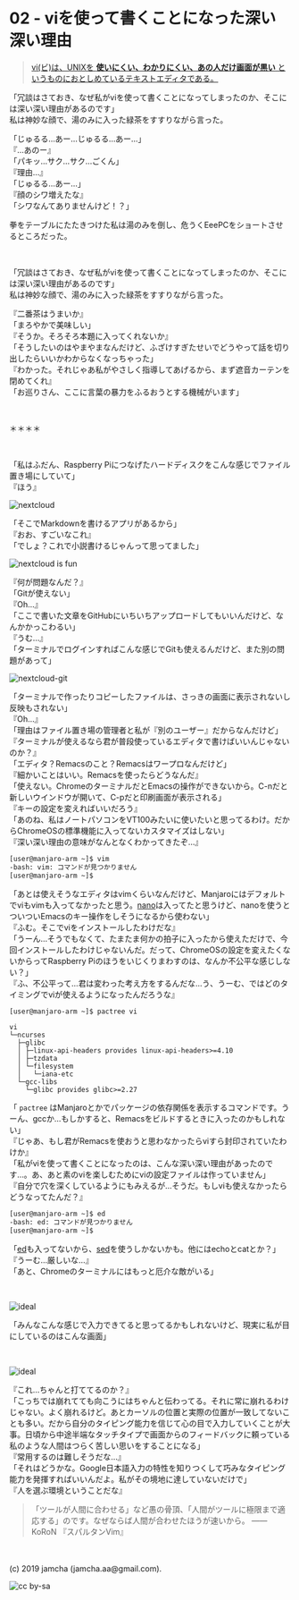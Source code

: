 

# 02 - viを使って書くことになった深い深い理由

> [vi(ビ)は、UNIXを **使いにくい、わかりにくい、あの人だけ画面が黒い** というものにおとしめているテキストエディタである。](https://ja.uncyclopedia.info/wiki/Vi)

「冗談はさておき、なぜ私がviを使って書くことになってしまったのか、そこには深い深い理由があるのです」  
私は神妙な顔で、湯のみに入った緑茶をすすりながら言った。

「じゅるる…あー…じゅるる…あー…」  
『…あのー』  
「パキッ…サク…サク…ごくん」  
『理由…』  
「じゅるる…あー…」  
『顔のシワ増えたな』  
「シワなんてありませんけど！？」

拳をテーブルにたたきつけた私は湯のみを倒し、危うくEeePCをショートさせるところだった。

<br>

「冗談はさておき、なぜ私がviを使って書くことになってしまったのか、そこには深い深い理由があるのです」  
私は神妙な顔で、湯のみに入った緑茶をすすりながら言った。

『二番茶はうまいか』  
「まろやかで美味しい」  
『そうか。そろそろ本題に入ってくれないか』  
「そうしたいのはやまやまなんだけど、ふざけすぎたせいでどうやって話を切り出したらいいかわからなくなっちゃった」  
『わかった。それじゃあ私がやさしく指導してあげるから、まず遮音カーテンを閉めてくれ』  
「お巡りさん、ここに言葉の暴力をふるおうとする機械がいます」

<br>

＊＊＊＊

<br>

「私はふだん、Raspberry Piにつなげたハードディスクをこんな感じでファイル置き場にしていて」  
『ほう』

![nextcloud](./img/nextcloud.png)

「そこでMarkdownを書けるアプリがあるから」  
『おお、すごいなこれ』  
「でしょ？これで小説書けるじゃんって思ってました」

![nextcloud is fun](./img/notgarbage.png)

『何が問題なんだ？』  
「Gitが使えない」  
『Oh...』  
「ここで書いた文章をGitHubにいちいちアップロードしてもいいんだけど、なんかかっこわるい」  
『うむ…』   
「ターミナルでログインすればこんな感じでGitも使えるんだけど、また別の問題があって」

![nextcloud-git](./img/nextcloud-git.png)

「ターミナルで作ったりコピーしたファイルは、さっきの画面に表示されないし反映もされない」  
『Oh...』  
「理由はファイル置き場の管理者と私が『別のユーザー』だからなんだけど」  
『ターミナルが使えるなら君が普段使っているエディタで書けばいいんじゃないのか？』  
「エディタ？Remacsのこと？Remacsはワープロなんだけど」  
『細かいことはいい。Remacsを使ったらどうなんだ』  
「使えない。ChromeのターミナルだとEmacsの操作ができないから。C-nだと新しいウインドウが開いて、C-pだと印刷画面が表示される」  
『キーの設定を変えればいいだろう』  
「あのね、私はノートパソコンをVT100みたいに使いたいと思ってるわけ。だからChromeOSの標準機能に入ってないカスタマイズはしない」  
『深い深い理由の意味がなんとなくわかってきたぞ…』

```sh
[user@manjaro-arm ~]$ vim
-bash: vim: コマンドが見つかりません
[user@manjaro-arm ~]$ 
```

「あとは使えそうなエディタはvimくらいなんだけど、Manjaroにはデフォルトでviもvimも入ってなかったと思う。[nano](https://ja.wikipedia.org/wiki/Nano_(テキストエディタ))は入ってたと思うけど、nanoを使うとついついEmacsのキー操作をしそうになるから使わない」  
『ふむ。そこでviをインストールしたわけだな』  
「うーん…そうでもなくて、たまたま何かの拍子に入ったから使えただけで、今回インストールしたわけじゃないんだ。だって、ChromeOSの設定を変えたくないからってRaspberry Piのほうをいじくりまわすのは、なんか不公平な感じしない？」  
『ふ、不公平って…君は変わった考え方をするんだな…う、うーむ、ではどのタイミングでviが使えるようになったんだろうな』


```sh
[user@manjaro-arm ~]$ pactree vi
```

    vi
    └─ncurses
      ├─glibc
      │ ├─linux-api-headers provides linux-api-headers>=4.10
      │ ├─tzdata
      │ └─filesystem
      │   └─iana-etc
      └─gcc-libs
        └─glibc provides glibc>=2.27

「 `pactree` はManjaroとかでパッケージの依存関係を表示するコマンドです。うーん、gccか…もしかすると、Remacsをビルドするときに入ったのかもしれない」  
『じゃあ、もし君がRemacsを使おうと思わなかったらviすら封印されていたわけか』  
「私がviを使って書くことになったのは、こんな深い深い理由があったのです…。あ、あと素のviを楽しむためにviの設定ファイルは作っていません」  
『自分で穴を深くしているようにもみえるが…そうだ。もしviも使えなかったらどうなってたんだ？』

```sh
[user@manjaro-arm ~]$ ed
-bash: ed: コマンドが見つかりません
[user@manjaro-arm ~]$ 
```

「[ed](https://ja.wikipedia.org/wiki/Ed)も入ってないから、[sed](https://ja.wikipedia.org/wiki/Sed_(コンピュータ))を使うしかないかも。他にはechoとcatとか？」  
『うーむ…厳しいな…』  
「あと、Chromeのターミナルにはもっと厄介な敵がいる」  

<br>

![ideal](./img/jp1.png)

「みんなこんな感じで入力できてると思ってるかもしれないけど、現実に私が目にしているのはこんな画面」

<br>

![ideal](./img/jp2.png)

『これ…ちゃんと打ててるのか？』  
「こっちでは崩れてても向こうにはちゃんと伝わってる。それに常に崩れるわけじゃない。よく崩れるけど。あとカーソルの位置と実際の位置が一致してないことも多い。だから自分のタイピング能力を信じて心の目で入力していくことが大事。日頃から中途半端なタッチタイプで画面からのフィードバックに頼っている私のような人間はつらく苦しい思いをすることになる」  
『常用するのは難しそうだな…』  
「それはどうかな。Google日本語入力の特性を知りつくして巧みなタイピング能力を発揮すればいいんだよ。私がその境地に達していないだけで」  
『人を選ぶ環境ということだな』  

> 「ツールが人間に合わせる」など愚の骨頂、「人間がツールに極限まで適応する」のです。なぜならば人間が合わせたほうが速いから。 ―― KoRoN 『スパルタンVim』

<br>
<br>
(c) 2019 jamcha (jamcha.aa@gmail.com).

![cc by-sa](https://i.creativecommons.org/l/by-sa/4.0/88x31.png)

